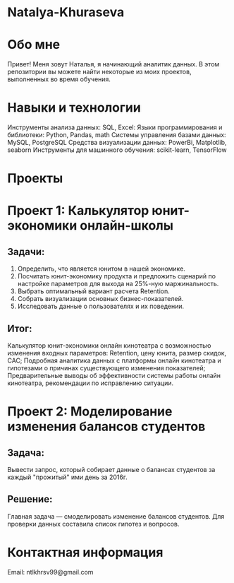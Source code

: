 # Natalya-Khuraseva
<h1>Обо мне</h1> 
Привет! Меня зовут Наталья, я начинающий аналитик данных. В этом репозитории вы можете найти некоторые из моих проектов, выполненных во время обучения.

<h1> Навыки и технологии </h1> 
Инструменты анализа данных: SQL, Excel:
Языки программирования и библиотеки: Python, Pandas, math
Системы управления базами данных: MySQL, PostgreSQL
Средства визуализации данных: PowerBi, Matplotlib, seaborn
Инструменты для машинного обучения: scikit-learn, TensorFlow

<h1>Проекты</h1>

# Проект 1: Калькулятор юнит-экономики онлайн-школы
## Задачи:
1. Определить, что является юнитом в нашей экономике.
2. Посчитать юнит-экономику продукта и предложить сценарий по настройке параметров для выхода на 25%-ную маржинальность.
3. Выбрать оптимальный вариант расчета Retention. 
4. Собрать визуализации основных бизнес-показателей.
5. Исследовать данные о пользователях и их поведении.

## Итог:
Калькулятор юнит-экономики онлайн кинотеатра с возможностью изменения входных параметров: Retention, цену юнита, размер скидок, CAC;
Подробная аналитика данных с платформы онлайн кинотеатра и гипотезами о причинах существующего изменения показателей;
Предварительные выводы об эффективности системы работы онлайн кинотеатра, рекомендации по исправлению ситуации.

# Проект 2: Моделирование изменения балансов студентов
## Задача:
Вывести запрос, который собирает данные о балансах студентов за каждый "прожитый" ими день за 2016г.

## Решение: 
Главная задача — смоделировать изменение балансов студентов.  Для проверки данных составила список гипотез и вопросов.


<h1>Контактная информация</h1>
Email: ntlkhrsv99@gmail.com
